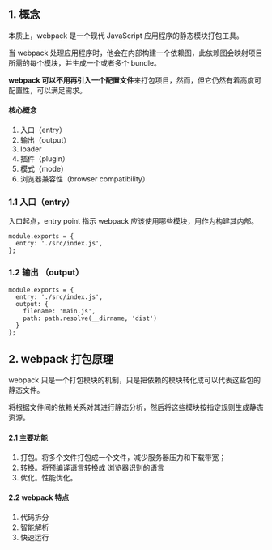 ## 1. 概念

本质上，webpack 是一个现代 JavaScript 应用程序的静态模块打包工具。

当 webpack 处理应用程序时，他会在内部构建一个依赖图，此依赖图会映射项目所需的每个模块，并生成一个或者多个 bundle。

**webpack 可以不用再引入一个配置文件**来打包项目，然而，但它仍然有着高度可配置性，可以满足需求。

#### 核心概念

1. 入口（entry）
2. 输出（output）
3. loader
4. 插件（plugin）
5. 模式（mode）
6. 浏览器兼容性（browser compatibility）

### 1.1 入口（entry）

入口起点，entry point 指示 webpack 应该使用哪些模块，用作为构建其内部。

```
module.exports = {
  entry: './src/index.js',
};
```

### 1.2 输出 （output）

```
module.exports = {
  entry: './src/index.js',
  output: {
    filename: 'main.js',
    path: path.resolve(__dirname, 'dist')
  }
};
```

## 2. webpack 打包原理

webpack 只是一个打包模块的机制，只是把依赖的模块转化成可以代表这些包的静态文件。

将根据文件间的依赖关系对其进行静态分析，然后将这些模块按指定规则生成静态资源。

#### 2.1 主要功能

1.  打包。将多个文件打包成一个文件，减少服务器压力和下载带宽；
2.  转换。将预编译语言转换成 浏览器识别的语言
3.  优化。性能优化。

#### 2.2 webpack 特点

1.  代码拆分
2.  智能解析
3.  快速运行
